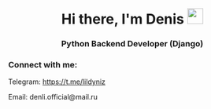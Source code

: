 <h1 align="center">Hi there, I'm Denis <img src="https://github.com/blackcater/blackcater/raw/main/images/Hi.gif" height="32"/></h1>
<h3 align="center">Python Backend Developer (Django)</h3>

### Connect with me:
<div align="left">
<p>
  Telegram: <a href="https://t.me/lildyniz" target="blank">https://t.me/lildyniz</a>
</p>
<p>
 Email: denli.official@mail.ru
</p>
</div>
